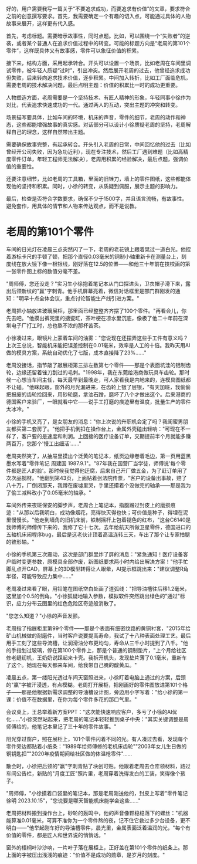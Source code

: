<ReasoningChainRenderer>
好的，用户需要我写一篇关于“不要追求成功，而要追求有价值”的文章，要求符合之前的创意撰写要求。首先，我需要确定一个有趣的切入点，可能通过具体的人物故事来展开，这样更有代入感。

首先，考虑标题。需要暗示故事性，同时点题。比如，可以围绕一个“失败者”的逆袭，或者某个普通人在追求价值过程中的转变。可能的标题方向是“老周的第101个零件”，这样既具体又有故事感，零件可以象征价值的积累。

接下来，结构方面，采用起承转合。开头可以设置一个场景，比如老周在车间里调试零件，被年轻人质疑“过时”，引出冲突。然后展开老周的过去，他曾经追求成功但失败，后来转向追求技术价值，逐步积累。中间加入转折，比如工厂面临危机，需要老周的技术解决问题，最后点明主题：价值的积累比一时的成功更重要。

人物塑造方面，老周需要是一个坚持技术、有匠人精神的形象，年轻同事小徐作为对比，代表追求快速成功的一代。通过两人的互动，突出主题的冲突和转变。

场景描写要具体，比如车间的环境，机床的声音，零件的细节，老周的动作和神态，这些都能增强故事的真实感。对话部分可以设计小徐质疑老周的坚持，老周解释自己的理念，这样自然带出主题。

需要确保故事完整，有起承转合。开头引入老周的日常，中间回忆他的过去（比如曾经开公司失败，因为急功近利），现在专注技术，然后工厂遇到难题（比如高精度零件订单，年轻工程师无法解决），老周用积累的经验解决，最后点题，强调价值的重要性。

还要注意细节，比如老周的工具箱，里面的旧锉刀，墙上的零件图纸，这些都能体现他的坚持和积累。同时，小徐的转变，从质疑到佩服，展示主题的影响力。

最后，检查是否符合字数要求，确保不少于1500字，并且语言流畅，有故事性。避免套作，用具体的情节和人物来传达观点，而不是说教。

</ReasoningChainRenderer>



# 老周的第101个零件

车间的日光灯在凌晨三点突然闪了一下，老周的老花镜上跟着晃过一道白光。他捏着游标卡尺的手顿了顿，把那个直径0.03毫米的铜制小轴重新卡在测量台上，刻度线在放大镜下像一根银线，刚好落在12.5的位置——和他三十年前在技校画的第一张零件图上标的数值分毫不差。

"周师傅，您还没走？"实习生小徐抱着笔记本从门口探进头，卫衣帽子滑下来，露出后颈新纹的"赢"字刺青。他手机屏幕亮着，微信对话框里是部门群刚发的通知："明早十点全体会议，重点讨论智能生产线引进方案。"

老周把小轴放进玻璃展柜，那里面已经整整齐齐摆了100个零件。"再看会儿，你先去吧。"他摸出裤兜里的搪瓷缸，茶叶梗在凉水里沉底，像极了他二十年前在深圳电子厂打工时，总也熬不浓的那杯苦茶。

小徐凑过来，眼镜片上蒙着车间的油雾："您说现在还摆弄这些手工件有意义吗？上次王总说，智能机床能把误差控制在0.01毫米，效率是人工的十倍。我昨天用AI做的模具方案，系统自动优化了七版，成本直接降了23%......"

老周没接话，指节敲了敲展柜第三排左数第七个零件——那是个表面坑洼的铝制齿轮，边缘还留着锉刀刮过的毛刺。"1998年，我在东莞给港商做玩具车齿轮。那时候一心想当车间主任，每天最早到最晚走，可人家看我是内地来的，连模具图纸都不让碰。"他眯起眼，窗外的月光漏进来，在齿轮上镀了层银，"有天加班，我偷偷把报废的齿轮捡回来，用砂轮磨，拿油石蹭，磨坏了八个才做出这个。后来港商的德国客户来验厂，一眼就看中它——说手工打磨的痕迹里有温度，批量生产的零件太冰冷。"

小徐的手机又亮了，是女朋友的消息："你上次说的升职机会定了吗？我闺蜜男朋友都买第二套房了。"他把手机倒扣在操作台上，金属外壳磕出轻响："可现在不一样了，客户要的是速度和利润。上回接的医疗设备订单，交期提前半个月就能多赚两百万，您那个'慢工出细活'......"

老周突然笑了，从抽屉里摸出个泛黄的笔记本，纸页边缘卷着毛边，第一页用蓝黑墨水写着"零件笔记 周建国 1987.9.1"。"87年我在国营厂当学徒，师傅说'每个零件都是匠人的脸'。那时候我觉得他迂腐，后来自己开厂做五金，为了赶订单用了次次品钢材。"他翻到第43页，上面贴着张法院传票，"客户的设备出事故，赔了八十万，厂倒闭那天，我蹲在废墟里哭，手里还攥着个没做完的轴承——那是我为了偷工减料改小了0.05毫米的轴承。"

车间外传来夜班保安的脚步声，老周合上笔记本，指腹蹭过封皮上的磨损痕迹："从那以后我明白，成功像烟花，亮得快灭得也快；可价值是种子，得埋在泥里慢慢长。"他走到墙角的旧机床前，铁制摇杆上包着褪色的红布，"这台C6140是我师傅的师傅传下来的，我修了它十七次。去年给航天所做卫星零件，德国进口的五轴机床闹程序bug，最后是这老伙计顶着高温连转三天，车出了那个让专家拍腿的锥形轴。"

小徐的手机第三次震动，这次是部门群里炸了屏的消息："紧急通知！医疗设备客户临时变更参数，原模具全部作废，新图纸要求两小时内给出解决方案！"他手忙脚乱点开CAD，屏幕上的3D模型转得让人眼晕，AI提示框跳出来："建议调整R角半径，可能导致应力集中......"

老周凑过来看了眼，用铅笔在图纸空白处画了道弧线："把导油槽往后移1.2毫米，这里加个0.5的倒角。"小徐狐疑地输入参数，模拟软件突然跳出绿色的"通过"标识，应力分布云图里的红色危险区奇迹般消散了。

"您怎么知道？"小徐的声音发颤。

老周指了指展柜里第99个零件——那是个表面有细密纹路的黄铜衬套，"2015年给矿山机械做的耐磨件，当时客户说要提高寿命，我试了十八种表面处理工艺。最后用手工刻了这些导流槽，让润滑油分布更均匀，寿命从三千小时提到了八千。"他的手指划过玻璃，停在第100个零件上，那是个普通的钢制垫片，"上个月给社区修老缝纫机，王奶奶说踩起来卡壳。我拆开机头，发现垫片薄了0.1毫米，重新车了这个。她现在每天都来车间，给我带自己腌的酸黄瓜。"

凌晨五点，第一缕阳光透过车间天窗照进来，小徐盯着电脑上通过的方案，后颈的"赢"字被汗浸透，有点模糊。老周打开展柜，把刚画好的零件图放进第101个格子——那是他根据新需求调整的导油槽设计图，旁边用小字写着："给小徐的第一课：价值不在数据里，在你为每个零件多花的那口气里。"

会议桌上，王总举着新方案PPT："这次能快速响应客户，多亏了小徐的AI优化......"小徐突然站起来，把老周的笔记本轻轻推到桌子中央："其实关键调整是周师傅给的，他笔记本里记了三十年的零件故事。"

阳光穿过窗户，照在展柜上，101个零件闪着不同的光。有人凑过去看，发现每个零件旁边都贴着小纸条："1989年给师傅修的老机床齿轮""2003年女儿生日做的铜钥匙扣""2020年疫情期间给社区做的体温枪零件"......

散会时，小徐把后颈的"赢"字刺青贴了块创可贴。他跟着老周去仓库领材料，路过车间公告栏，新贴的"月度工匠"照片里，老周穿着洗得发白的工装，笑得像个孩子。

"周师傅，"小徐摸着口袋里的笔记本，那是老周刚送他的，封皮上写着"零件笔记 徐明 2023.10.15"，"您说要是哪天智能机床能学会这些......"

老周把材料搬到操作台上，砂轮的轰鸣中，他的声音像颗稳稳落下的螺丝："机器能算准0.01毫米，可算不准你为一个零件熬的夜，记不住它救过多少台设备，更不明白——"他举起刚车好的导油槽零件，晨光里，金属表面泛着温润的光，"每个有价值的零件，都是匠人和世界说的悄悄话。"

窗外的梧桐叶沙沙响，一片叶子落在展柜上，正好盖在第101个零件的纸条上。那上面的字被压出浅浅的痕迹："价值不是成功的勋章，是岁月的刻度。"